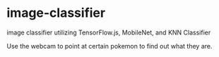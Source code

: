 # image-classifier
image classifier utilizing TensorFlow.js, MobileNet, and KNN Classifier

Use the webcam to point at certain pokemon to find out what they are. 
